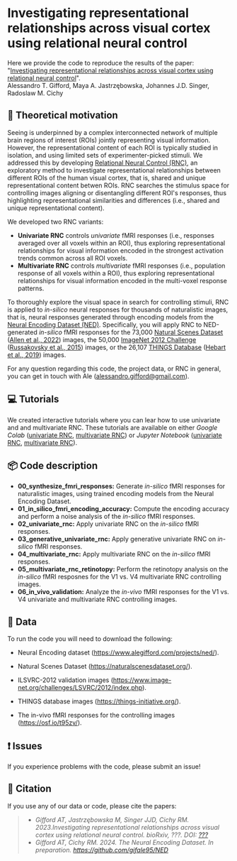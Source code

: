 # Investigating representational relationships across visual cortex using relational neural control

Here we provide the code to reproduce the results of the paper:</br>
"[Investigating representational relationships across visual cortex using relational neural control][paper_link]".</br>
Alessandro T. Gifford, Maya A. Jastrzębowska, Johannes J.D. Singer, Radoslaw M. Cichy



## 📖 Theoretical motivation

Seeing is underpinned by a complex interconnected network of multiple brain regions of interest (ROIs) jointly representing visual information. However, the representational content of each ROI is typically studied in isolation, and using limited sets of experimenter-picked stimuli. We addressed this by developing [Relational Neural Control (RNC)][rnc_website], an exploratory method to investigate representational relationships between different ROIs of the human visual cortex, that is, shared and unique representational content betwen ROIs. RNC searches the stimulus space for controlling images aligning or disentangling different ROI's responses, thus highlighting representational similarities and differences (i.e., shared and unique representational content).

We developed two RNC variants:

* **Univariate RNC** controls _univariate_ fMRI responses (i.e., responses averaged over all voxels within an ROI), thus exploring representational relationships for visual information encoded in the strongest activation trends common across all ROI voxels.
* **Multivariate RNC** controls _multivariate_ fMRI responses (i.e., population response of all voxels within a ROI), thus exploring representational relationships for visual information encoded in the multi-voxel response patterns.

To thoroughly explore the visual space in search for controlling stimuli, RNC is applied to *in-silico* neural responses for thousands of naturalistic images, that is, neural responses generated through encoding models from the [Neural Encoding Dataset (NED)][ned_website]. Specifically, you will apply RNC to NED-generated *in-silico* fMRI responses for the 73,000 [Natural Scenes Dataset][nsd] ([Allen et al., 2022][allen]) images, the 50,000 [ImageNet 2012 Challenge][imagenet] ([Russakovsky et al., 2015][russakovsky]) images, or the 26,107 [THINGS Database][things] ([Hebart et al., 2019][hebart]) images.

For any question regarding this code, the project data, or RNC in general, you can get in touch with Ale (alessandro.gifford@gmail.com).



## 💻 Tutorials

We created interactive tutorials where you can lear how to use univariate and and multivariate RNC. These tutorials are available on either _Google Colab_ ([univariate RNC][uni_rnc_colab], [multivariate RNC][multi_rnc_colab]) or _Jupyter Notebook_ ([univariate RNC][uni_rnc_jupyter], [multivariate RNC][multi_rnc_jupyter]).



## 📦 Code description

* **00_synthesize_fmri_responses:** Generate _in-silico_ fMRI responses for naturalistic images, using trained encoding models from the Neural Encoding Dataset.
* **01_in_silico_fmri_encoding_accuracy:** Compute the encoding accuracy and perform a noise analysis of the _in-silico_ fMRI responses.
* **02_univariate_rnc:** Apply univariate RNC on the _in-silico_ fMRI responses.
* **03_generative_univariate_rnc:** Apply generative univariate RNC on  _in-silico_ fMRI responses.
* **04_multivariate_rnc:** Apply multivariate RNC on the _in-silico_ fMRI responses.
* **05_multivariate_rnc_retinotopy:** Perform the retinotopy analysis on the _in-silico_ fMRI resposnes for the V1 vs. V4 multivariate RNC controlling images.
* **06_in_vivo_validation:** Analyze the _in-vivo_ fMRI responses for the V1 vs. V4 univariate and multivariate RNC controlling images.



## 🧰 Data

To run the code you will need to download the following:

* Neural Encoding dataset (https://www.alegifford.com/projects/ned/).

* Natural Scenes Dataset (https://naturalscenesdataset.org/).

* ILSVRC-2012 validation images (https://www.image-net.org/challenges/LSVRC/2012/index.php).

* THINGS database images (https://things-initiative.org/).

* The in-vivo fMRI responses for the controlling images (https://osf.io/t95zv/).



## ❗ Issues

If you experience problems with the code, please submit an issue!



## 📜 Citation
If you use any of our data or code, please cite the papers:

> * *Gifford AT, Jastrzębowska M, Singer JJD, Cichy RM. 2023.Investigating representational relationships across visual cortex using relational neural control. _bioRxiv_, ???. DOI: [???][paper_link]*
> * *Gifford AT, Cichy RM. 2024. The Neural Encoding Dataset. In preparation. https://github.com/gifale95/NED*



[paper_link]: !!!!!!!!!!!!!!!!!!!!!!!!!!!!!!!!!!!!!!!!!!!!!!!!
[rnc_website]: https://www.alegifford.com/projects/rnc/
[nsd]: https://naturalscenesdataset.org/
[allen]: https://www.nature.com/articles/s41593-021-00962-x
[ned_website]: https://www.alegifford.com/projects/ned/
[imagenet]: https://www.image-net.org/challenges/LSVRC/2012/index.php
[russakovsky]: https://link.springer.com/article/10.1007/s11263-015-0816-y
[things]: https://things-initiative.org/
[hebart]: https://journals.plos.org/plosone/article?id=10.1371/journal.pone.0223792
[uni_rnc_colab]: https://colab.research.google.com/drive/1QpMSlvKZMLrDNeESdch6AlQ3qKsM1isO?usp=sharing
[multi_rnc_colab]: https://colab.research.google.com/drive/1bEKCzkjNfM-jzxRj-JX2zxB17XBouw23?usp=sharing
[uni_rnc_jupyter]: https://github.com/gifale95/RNC/tutorials/univariate_rnc_tutorial.ipynb
[multi_rnc_jupyter]: https://github.com/gifale95/RNC/tutorials/multivariate_rnc_tutorial.ipynb
